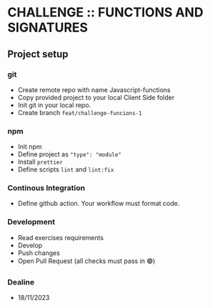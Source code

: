 # CHALLENGE :: FUNCTIONS AND SIGNATURES

## Project setup

### git

- Create remote repo with name Javascript-functions
- Copy provided project to your local Client Side folder
- Init git in your local repo.
- Create branch `feat/challenge-funcions-1`

### npm

- Init npm
- Define project as `"type": "module"`
- Install `prettier`
- Define scripts `lint` and `lint:fix`

### Continous Integration

- Define github action. Your workflow must format code.

### Development

- Read exercises requirements
- Develop
- Push changes
- Open Pull Request (all checks must pass in 🟢)

### Dealine

- 18/11/2023
